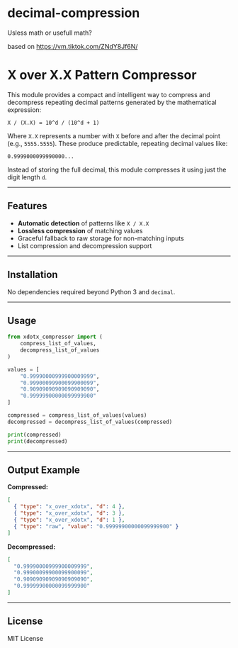 # decimal-compression
Usless math or usefull math?

based on https://vm.tiktok.com/ZNdY8Jf6N/

# X over X.X Pattern Compressor

This module provides a compact and intelligent way to compress and decompress repeating decimal patterns generated by the mathematical expression:

```
X / (X.X) = 10^d / (10^d + 1)
```

Where `X.X` represents a number with `X` before and after the decimal point (e.g., `5555.5555`). These produce predictable, repeating decimal values like:

```
0.9999000099990000...
```

Instead of storing the full decimal, this module compresses it using just the digit length `d`.

---

## Features

- **Automatic detection** of patterns like `X / X.X`
- **Lossless compression** of matching values
- Graceful fallback to raw storage for non-matching inputs
- List compression and decompression support

---

## Installation

No dependencies required beyond Python 3 and `decimal`.

---

## Usage

```python
from xdotx_compressor import (
    compress_list_of_values,
    decompress_list_of_values
)

values = [
    "0.99990000999900009999",
    "0.99900099900099900099",
    "0.90909090909090909090",
    "0.99999900000099999900"
]

compressed = compress_list_of_values(values)
decompressed = decompress_list_of_values(compressed)

print(compressed)
print(decompressed)
```

---

## Output Example

**Compressed:**
```json
[
  { "type": "x_over_xdotx", "d": 4 },
  { "type": "x_over_xdotx", "d": 3 },
  { "type": "x_over_xdotx", "d": 1 },
  { "type": "raw", "value": "0.99999900000099999900" }
]
```

**Decompressed:**
```json
[
  "0.99990000999900009999",
  "0.99900099900099900099",
  "0.90909090909090909090",
  "0.99999900000099999900"
]
```

---

## License

MIT License
